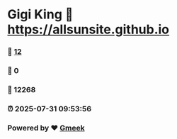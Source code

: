 # Gigi King :link: https://allsunsite.github.io 
### :page_facing_up: [12](https://allsunsite.github.io/tag.html) 
### :speech_balloon: 0 
### :hibiscus: 12268 
### :alarm_clock: 2025-07-31 09:53:56 
### Powered by :heart: [Gmeek](https://github.com/Meekdai/Gmeek)

